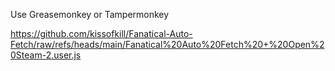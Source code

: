 Use Greasemonkey or Tampermonkey

https://github.com/kissofkill/Fanatical-Auto-Fetch/raw/refs/heads/main/Fanatical%20Auto%20Fetch%20+%20Open%20Steam-2.user.js
